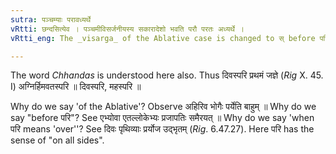 ```yaml
---
sutra: पञ्चम्याः परावध्यर्थे
vRtti: छन्दसित्येव । पञ्चमीविसर्जनीयस्य सकारादेशो भवति परौ परतः अध्यर्थे ।
vRtti_eng: The _visarga_ of the Ablative case is changed to स् before परि meaning 'over'.

---
```

The word _Chhandas_ is understood here also. Thus दिवस्परि प्रथमं जज्ञे (_Rig_ X. 45. I) अग्निर्हिमवतस्परि ॥ दिवस्परि, महस्परि ॥

Why do we say 'of the Ablative'? Observe अहिरिव भोगैः पर्येति बाहुम् ॥ Why do we say "before परि"? See एभ्योवा एतल्लोकेभ्यः प्रजापतिः समैरयत् ॥ Why do we say 'when परि means 'over''? See दिवः पृथिव्याः प्रर्योज उद्भृतम् (_Rig_. 6.47.27). Here परि has the sense of "on all sides".
